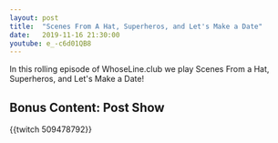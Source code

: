 ```yaml
---
layout: post
title:  "Scenes From A Hat, Superheros, and Let's Make a Date"
date:   2019-11-16 21:30:00
youtube: e_-c6d01QB8
---
```


In this rolling episode of WhoseLine.club we play Scenes From a Hat, Superheros, and Let's Make a Date!

## Bonus Content: Post Show
{{twitch 509478792}}
